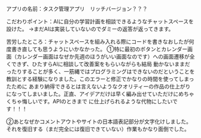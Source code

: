 アプリの名前：タスク管理アプリ　リッチバージョン？？？

こだわりポイント：AIに自分の学習計画を相談できるようなチャットスペースを設けた。 →まだAIは実装していないのでダミーの返答が返ってきます。

苦労したところ：チャットスペースを組み入れる際にコードを書きなおしたが何度書き直しても思うようにいかなかった。 ①特に最初のボタンとカレンダー画面（カレンダー画面はなぜか先週のほうがいい画面なのです）への画面遷移が全くできず、ひたすらAIに相談して改善案をもらいながらも結局 動かないままだったりすることが多く、一筋縄ではプログラミングはできないのだということを教訓とする経験になりました。このエラーと修正でかなりの時間を使ってしまったために あまり納得できるとは言えないようなクオリティーの作品の仕上がりになってしまいました。正直、アイデアだけは早く編み出せていただけにめちゃくちゃ悔しいです。APIのときまで に仕上げられるような代物にしたいです！！！

②あとなぜかコメントアウトやサイトの日本語表記部分が文字化けしました。それを復旧する（まだ完全には復旧できていない）作業もかなり面倒でした。
